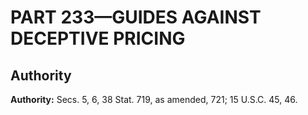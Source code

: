 # PART 233—GUIDES AGAINST DECEPTIVE PRICING


## Authority

**Authority:** Secs. 5, 6, 38 Stat. 719, as amended, 721; 15 U.S.C. 45, 46.


